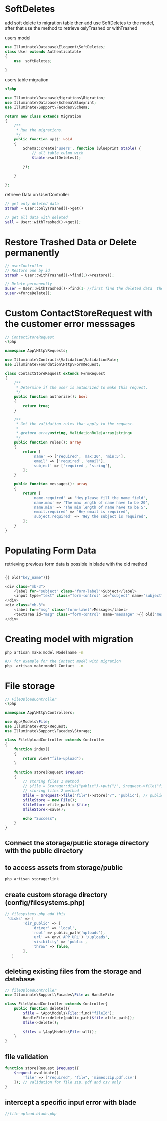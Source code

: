 # SoftDeletes
add soft delete to migration table then add use SoftDeletes to the model,
after that use the method to retrieve onlyTrashed or withTrashed

users model
```php
use Illuminate\Database\Eloquent\SoftDeletes;
class User extends Authenticatable
{
    use  softDeletes;
    
}
```

users table migration
```php
<?php

use Illuminate\Database\Migrations\Migration;
use Illuminate\Database\Schema\Blueprint;
use Illuminate\Support\Facades\Schema;

return new class extends Migration
{
    /**
     * Run the migrations.
     */
    public function up(): void
    {
        Schema::create('users', function (Blueprint $table) {
            // all table culmn with
            $table->softDeletes();
            
        });

    }

};

```

retrieve Data on UserController
```php
// get only deleted data
$trash = User::onlyTrashed()->get();

// get all data with deleted
$all = User::withTrashed()->get();
```
# Restore Trashed Data or Delete permanently

```php
// userController
// Restore one by id
$trash = User::withTrashed()->find(1)->restore();

// Delete permanently
$user = User::withTrashed()->find(1) //first find the deleted data  then for delete
$user->forceDelete();
```

# Custom ContactStoreRequest with the customer error messsages
```php
// ContactStoreRequest
<?php

namespace App\Http\Requests;

use Illuminate\Contracts\Validation\ValidationRule;
use Illuminate\Foundation\Http\FormRequest;

class ContactStoreRequest extends FormRequest
{
    /**
     * Determine if the user is authorized to make this request.
     */
    public function authorize(): bool
    {
        return true;
    }

    /**
     * Get the validation rules that apply to the request.
     *
     * @return array<string, ValidationRule|array|string>
     */
    public function rules(): array
    {
        return [
            'name' => ['required', 'max:20', 'min:5'],
            'email' => ['required', 'email'],
            'subject' => ['required', 'string'],
        ];
    }

    public function messages(): array
    {
        return [
            'name.required' => 'Hey please fill the name field',
            'name.max' => 'The max length of name have to be 20',
            'name.min' => 'The min length of name have to be 5',
            'email.required' => 'Hey email is required',
            'subject.required' => 'Hey the subject is required',
        ];
    }
}

```
# Populating Form Data
retrieving previous form data is possible in blade with the old method 
```php

{{ old("key_name")}}

<div class="mb-3">
    <label for="subject" class="form-label">Subject</label>
    <input type="text" class="form-control" id="subject" name="subject" value={{ old("subject") }}>
</div>
<div class="mb-3">
    <label for="msg" class="form-label">Message</label>
    <textarea id="msg" class="form-control" name="message" >{{ old("message") }}</textarea>
</div>
```

# Creating model with migration
```bash
php artisan make:model Modelname -m

#// for example for the Contact model with migration
php  artisan make:model Contact  -m
```
# File storage
```php
// FileUploadController
<?php

namespace App\Http\Controllers;

use App\Models\File;
use Illuminate\Http\Request;
use Illuminate\Support\Facades\Storage;

class FileUploadController extends Controller
{
    function index()
    {
        return view("file-upload");
    }

    function store(Request $request)
    {
        // storing files 1 method
        // $file = Storage::disk("public")->put("/", $request->file("file"));
        // storing files 2 method
        $file = $request->file("file")->store("/", 'public'); // public for public access and local for private access
        $fileStore = new File();
        $fileStore->file_path = $file;
        $fileStore->save();

        echo "Success";
    }
}

```
## Connect the storage/public storage directory with the public directory
## to access assets from storage/public
```bash
php artisan storage:link
```

## create custom storage directory (config/filesystems.php)
```php
// filesystems.php add this 
 'disks' => [
        'dir_public' => [
            'driver' => 'local',
            'root' => public_path('uploads'),
            'url' => env('APP_URL').'/uploads',
            'visibility' => 'public',
            'throw' => false,
        ],
   ]
```
## deleting existing files from the storage and database
```php
// fileUploadController
use Illuminate\Support\Facades\File as HandleFile

class FileUploadController extends Controller{
    public function delete(){
        $file = \App\Models\File::find("fileId");
        HandleFile::delete(public_path($file->file_path));
        $file->delete();
        
        $files = \App\Models\File::all();
    }
}
```

## file validation
```php
function store(Request $request){
    $request->validate([
        'file' => ["required", "file", 'mimes:zip,pdf,csv']
    ]); // validation for file zip, pdf and csv only
}
```

## intercept a specific input error with blade
```php
//file-upload.blade.php

```
